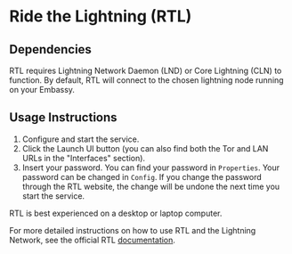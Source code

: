 # Ride the Lightning (RTL)

## Dependencies

RTL requires Lightning Network Daemon (LND) or Core Lightning (CLN) to function. By default, RTL will connect to the chosen lightning node running on your Embassy.

## Usage Instructions

1. Configure and start the service.
2. Click the Launch UI button (you can also find both the Tor and LAN URLs in the "Interfaces" section).
3. Insert your password. You can find your password in `Properties`. Your password can be changed in `Config`. If you change the password through the RTL website, the change will be undone the next time you start the service.

RTL is best experienced on a desktop or laptop computer.

For more detailed instructions on how to use RTL and the Lightning Network, see the official RTL [documentation](https://github.com/Ride-The-Lightning/RTL).
